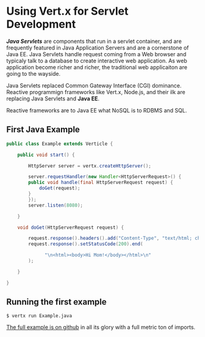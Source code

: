 # Using Vert.x for Servlet Development

***Java Servlets*** are components that run in a servlet container, and are frequently featured in Java Application Servers and are a cornerstone of Java EE. Java Servlets handle request coming from a Web browser and typicaly talk to a database to create interactive web application. As web application become richer and richer, the traditional web applicaiton are going to the wayside.

Java Servlets replaced Common Gateway Interface (CGI) dominance. Reactive programmign frameworks like Vert.x, Node.js, and their ilk are replacing Java Servlets and **Java EE**.

Reactive frameworks are to Java EE what NoSQL is to RDBMS and SQL.

## First Java Example


```java
public class Example extends Verticle {

    public void start() {

        HttpServer server = vertx.createHttpServer();

        server.requestHandler(new Handler<HttpServerRequest>() {
		public void handle(final HttpServerRequest request) {
			doGet(request);
		}
	    });
        server.listen(8080);

    }

    void doGet(HttpServerRequest request) {

        request.response().headers().add("Content-Type", "text/html; charset=UTF-8");
	    request.response().setStatusCode(200).end(

              "\n<html><body>Hi Mom!</body></html>\n"
        );

    }

}
```

## Running the first example

```
$ vertx run Example.java
```

[The full example is on github](./Example.java) in all its glory with a full metric ton of imports.


